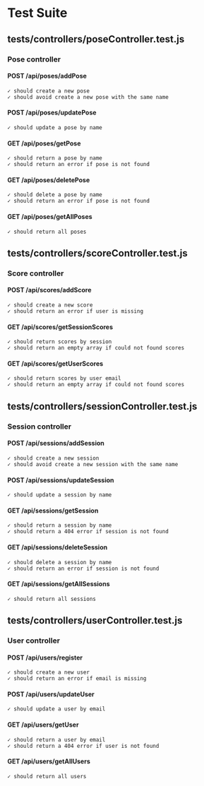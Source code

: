# Test Suite

## tests/controllers/poseController.test.js

### Pose controller

#### POST /api/poses/addPose

```
✓ should create a new pose
✓ should avoid create a new pose with the same name
```

#### POST /api/poses/updatePose

```
✓ should update a pose by name
```

#### GET /api/poses/getPose

```
✓ should return a pose by name
✓ should return an error if pose is not found
```

#### GET /api/poses/deletePose

```
✓ should delete a pose by name
✓ should return an error if pose is not found
```

#### GET /api/poses/getAllPoses

```
✓ should return all poses
```



## tests/controllers/scoreController.test.js

### Score controller

#### POST /api/scores/addScore

```
✓ should create a new score
✓ should return an error if user is missing
```

#### GET /api/scores/getSessionScores

```
✓ should return scores by session
✓ should return an empty array if could not found scores
```

#### GET /api/scores/getUserScores

```
✓ should return scores by user email
✓ should return an empty array if could not found scores
```



## tests/controllers/sessionController.test.js

### Session controller

#### POST /api/sessions/addSession

```
✓ should create a new session
✓ should avoid create a new session with the same name
```

#### POST /api/sessions/updateSession

```
✓ should update a session by name
```

#### GET /api/sessions/getSession

```
✓ should return a session by name
✓ should return a 404 error if session is not found
```

#### GET /api/sessions/deleteSession

```
✓ should delete a session by name
✓ should return an error if session is not found
```

#### GET /api/sessions/getAllSessions

```
✓ should return all sessions
```



## tests/controllers/userController.test.js

### User controller

#### POST /api/users/register

```
✓ should create a new user
✓ should return an error if email is missing
```

#### POST /api/users/updateUser

```
✓ should update a user by email
```

#### GET /api/users/getUser

```
✓ should return a user by email
✓ should return a 404 error if user is not found
```

#### GET /api/users/getAllUsers

```
✓ should return all users
```



